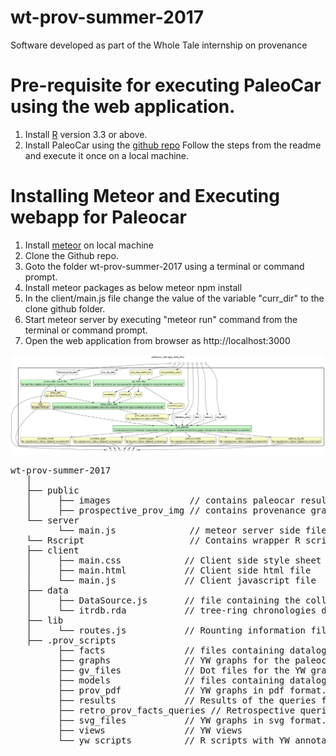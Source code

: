 # wt-prov-summer-2017

Software developed as part of the Whole Tale internship on provenance

# Pre-requisite for executing PaleoCar using the web application. 
1. Install [R](https://cran.r-project.org/bin/windows/base/) version 3.3 or above.  
2. Install PaleoCar using the [github repo](https://github.com/bocinsky/paleocar) 
Follow the steps from the readme and execute it once on a local machine. 

# Installing Meteor and Executing webapp for Paleocar

1. Install [meteor](https://www.meteor.com/install) on local machine 
2. Clone the Github repo.
3. Goto the folder wt-prov-summer-2017 using a terminal or command prompt.  
4. Install meteor packages as below
   meteor npm install
5. In the client/main.js file change the value of the variable "curr_dir" to the clone github folder. 
6. Start meteor server by  executing "meteor run" command from the terminal or command prompt.
7. Open the web application from browser as http://localhost:3000

![alt text](public/prospective_prov_img/main.png "YW Graph of PaleoCar.")

<pre>
wt-prov-summer-2017
   │
   ├── public
   │     ├── images               // contains paleocar result images 
   │     ├── prospective_prov_img // contains provenance graphs images 
   └── server
         └── main.js              // meteor server side file
   └── Rscript                    // Contains wrapper R scripts for executing the paleocar using web application. 
   ├── client  
   │     ├── main.css            // Client side style sheet
   │     ├── main.html           // Client side html file
   │     └── main.js             // Client javascript file 
   ├── data 
   │     ├── DataSource.js       // file containing the collection definition.
   │     └── itrdb.rda           // tree-ring chronologies database.
   ├── lib
   │     └── routes.js           // Rounting information file. 
   ├── .prov_scripts
         ├── facts               // files containing datalog facts for the YW graphs
         ├── graphs              // YW graphs for the paleocar
         ├── gv_files            // Dot files for the YW graphs
         ├── models              // files containing datalog facts for the models used in YW
         ├── prov_pdf            // YW graphs in pdf format.
         ├── results             // Results of the queries for each fo the graphs generated.
         ├── retro_prov_facts_queries // Retrospective queries for the graphs generated. 
         ├── svg_files           // YW graphs in svg format.
         ├── views               // YW views 
         └── yw_scripts          // R scripts with YW annotations.
</pre> 
